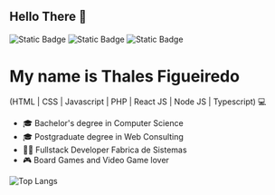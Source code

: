 ## Hello There 👋

<a href="https://www.linkedin.com/in/thales-emanuel-figueiredo-45927a87/" target="_blank" style="text-decoration: none; border: none; outline: none; box-shadow: none;"><img alt="Static Badge" src="https://img.shields.io/badge/LinkedIn-green?style=flat-square&color=00a21e" style="display: inline-block; vertical-align: middle;"></a>
<a href="https://www.thalesfigueiredo.dev.br" target="_blank" style="text-decoration: none; border: none; outline: none; box-shadow: none;"><img alt="Static Badge" src="https://img.shields.io/badge/Website-green?style=flat-square&color=00a21e" style="display: inline-block; vertical-align: middle;"></a>
<a href="mailto:thales.figueiredo.corvo@gmail.com" target="_blank" style="text-decoration: none; border: none; outline: none; box-shadow: none;"><img alt="Static Badge" src="https://img.shields.io/badge/thales.figueiredo.corvo%40gmail.com-green?style=flat-square&color=00a21e" style="display: inline-block; vertical-align: middle;"></a>

# My name is Thales Figueiredo

<p>(HTML | CSS | Javascript | PHP | React JS | Node JS | Typescript) 💻</p>

<ul>
  <li>🎓 Bachelor's degree in Computer Science</li>
  <li>🎓 Postgraduate degree in Web Consulting</li>
  <li>👩‍💻 Fullstack Developer Fabrica de Sistemas</li>
  <li>🎮 Board Games and Video Game lover</li>
</ul>

![Top Langs](https://github-readme-stats.vercel.app/api/top-langs/?username=thalesfigueiredo&layout=compact&bg_color=00000000&title_color=ffffff&text_color=ffffff&hide_border=true&border_radius=10)
